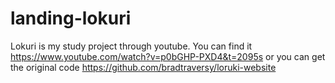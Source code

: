 # landing-lokuri
Lokuri is my study project through youtube. You can find it https://www.youtube.com/watch?v=p0bGHP-PXD4&t=2095s or you can get the original code https://github.com/bradtraversy/loruki-website
